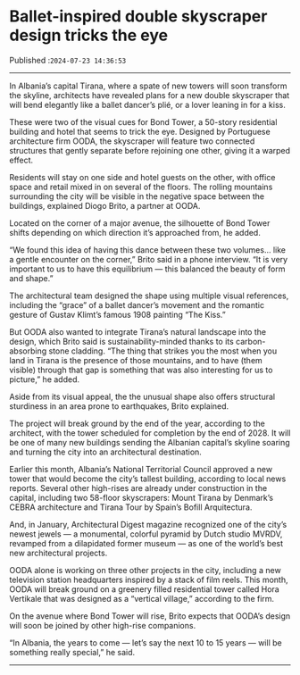 # Ballet-inspired double skyscraper design tricks the eye

Published :`2024-07-23 14:36:53`

---

In Albania’s capital Tirana, where a spate of new towers will soon transform the skyline, architects have revealed plans for a new double skyscraper that will bend elegantly like a ballet dancer’s plié, or a lover leaning in for a kiss.

These were two of the visual cues for Bond Tower, a 50-story residential building and hotel that seems to trick the eye. Designed by Portuguese architecture firm OODA, the skyscraper will feature two connected structures that gently separate before rejoining one other, giving it a warped effect.

Residents will stay on one side and hotel guests on the other, with office space and retail mixed in on several of the floors. The rolling mountains surrounding the city will be visible in the negative space between the buildings, explained Diogo Brito, a partner at OODA.

Located on the corner of a major avenue, the silhouette of Bond Tower shifts depending on which direction it’s approached from, he added.

“We found this idea of having this dance between these two volumes… like a gentle encounter on the corner,” Brito said in a phone interview. “It is very important to us to have this equilibrium — this balanced the beauty of form and shape.”

The architectural team designed the shape using multiple visual references, including the “grace” of a ballet dancer’s movement and the romantic gesture of Gustav Klimt’s famous 1908 painting “The Kiss.”

But OODA also wanted to integrate Tirana’s natural landscape into the design, which Brito said is sustainability-minded thanks to its carbon-absorbing stone cladding. “The thing that strikes you the most when you land in Tirana is the presence of those mountains, and to have (them visible) through that gap is something that was also interesting for us to picture,” he added.

Aside from its visual appeal, the the unusual shape also offers structural sturdiness in an area prone to earthquakes, Brito explained.

The project will break ground by the end of the year, according to the architect, with the tower scheduled for completion by the end of 2028. It will be one of many new buildings sending the Albanian capital’s skyline soaring and turning the city into an architectural destination.

Earlier this month, Albania’s National Territorial Council approved a new tower that would become the city’s tallest building, according to local news reports. Several other high-rises are already under construction in the capital, including two 58-floor skyscrapers: Mount Tirana by Denmark’s CEBRA architecture and Tirana Tour by Spain’s Bofill Arquitectura.

And, in January, Architectural Digest magazine recognized one of the city’s newest jewels — a monumental, colorful pyramid by Dutch studio MVRDV, revamped from a dilapidated former museum — as one of the world’s best new architectural projects.

OODA alone is working on three other projects in the city, including a new television station headquarters inspired by a stack of film reels. This month, OODA will break ground on a greenery filled residential tower called Hora Vertikale that was designed as a “vertical village,” according to the firm.

On the avenue where Bond Tower will rise, Brito expects that OODA’s design will soon be joined by other high-rise companions.

“In Albania, the years to come — let’s say the next 10 to 15 years — will be something really special,” he said.

---

